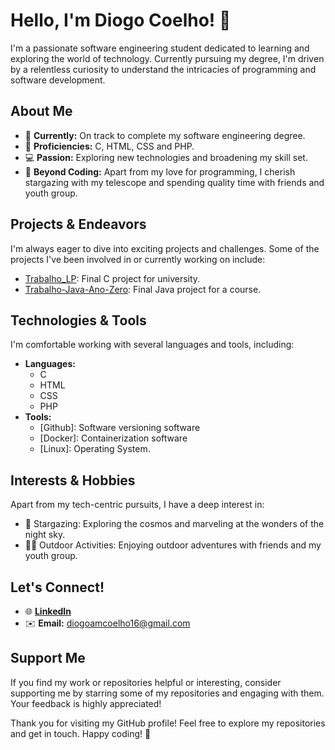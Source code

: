 # Hello, I'm Diogo Coelho! 👋

I'm a passionate software engineering student dedicated to learning and exploring the world of technology. Currently pursuing my degree, I'm driven by a relentless curiosity to understand the intricacies of programming and software development.

## About Me

- 🔭 **Currently:** On track to complete my software engineering degree.
- 🌱 **Proficiencies:** C, HTML, CSS and PHP.
- 💻 **Passion:** Exploring new technologies and broadening my skill set.
- 🌌 **Beyond Coding:** Apart from my love for programming, I cherish stargazing with my telescope and spending quality time with friends and youth group.

## Projects & Endeavors

I'm always eager to dive into exciting projects and challenges. Some of the projects I've been involved in or currently working on include:
- [Trabalho_LP](https://github.com/DiogoCoelhoWeb/Trabalho_LP): Final C project for university.
- [Trabalho-Java-Ano-Zero](https://github.com/DiogoCoelhoWeb/Trabalho-Java-Ano-Zero): Final Java project for a course. 

## Technologies & Tools

I'm comfortable working with several languages and tools, including:
- **Languages:**
  - C
  - HTML
  - CSS
  - PHP
- **Tools:**
  - [Github]: Software versioning software
  - [Docker]: Containerization software
  - [Linux]: Operating System.

## Interests & Hobbies

Apart from my tech-centric pursuits, I have a deep interest in:
- 🌌 Stargazing: Exploring the cosmos and marveling at the wonders of the night sky.
- 🚶‍♂️ Outdoor Activities: Enjoying outdoor adventures with friends and my youth group.

## Let's Connect!

- 🌐 **[LinkedIn](https://www.linkedin.com/in/diogocoelhoweb/)**
- ✉️ **Email:** [diogoamcoelho16@gmail.com](mailto:diogoamcoelho16@gmail.com)

## Support Me

If you find my work or repositories helpful or interesting, consider supporting me by starring some of my repositories and engaging with them. Your feedback is highly appreciated!

Thank you for visiting my GitHub profile! Feel free to explore my repositories and get in touch. Happy coding! 🚀
